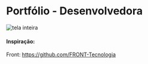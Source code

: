 # Portfólio - Desenvolvedora

![tela inteira](https://user-images.githubusercontent.com/101260452/181358668-4f37f562-f235-4f29-b065-5f85a57230e1.jpeg)


#### Inspiração:
Front: 
https://github.com/FRONT-Tecnologia
